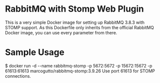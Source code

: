 # RabbitMQ with Stomp Web Plugin
This is a very simple Docker image for setting up RabbitMQ 3.8.3 with STOMP support. As this Dockerfile only inherits from the official RabbitMQ Docker image, you can use every parameter from there.

# Sample Usage
$ docker run -d --name rabbitmq-stomp -p 5672:5672 -p 15672:15672 -p 61613:61613 marcogutto/rabbitmq-stomp:3.9.26
Use port 61613 for STOMP connections.
